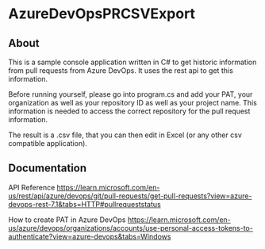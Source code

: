# AzureDevOpsPRCSVExport

## About
This is a sample console application written in C# to get historic information from pull requests from Azure DevOps. It uses the rest api to get this information.

Before running yourself, please go into program.cs and add your PAT, your organization as well as your repository ID as well as your project name. This information is needed to access the correct repository for the pull request information.

The result is a .csv file, that you can then edit in Excel (or any other csv compatible application).

## Documentation

API Reference
https://learn.microsoft.com/en-us/rest/api/azure/devops/git/pull-requests/get-pull-requests?view=azure-devops-rest-7.1&tabs=HTTP#pullrequeststatus


How to create PAT in Azure DevOps
https://learn.microsoft.com/en-us/azure/devops/organizations/accounts/use-personal-access-tokens-to-authenticate?view=azure-devops&tabs=Windows
